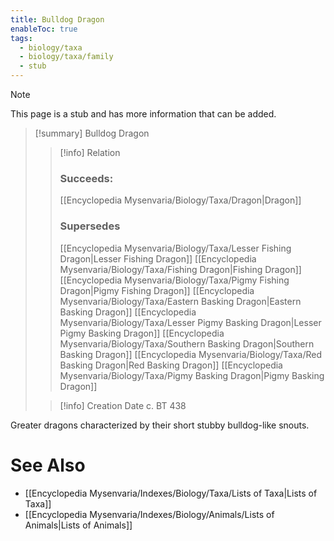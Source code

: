 ```yaml
---
title: Bulldog Dragon
enableToc: true
tags:
  - biology/taxa
  - biology/taxa/family
  - stub
---
```


> [!note]
> This page is a stub and has more information that can be added.

> [!summary] Bulldog Dragon
> > [!info] Relation
> > ### Succeeds:
> > [[Encyclopedia Mysenvaria/Biology/Taxa/Dragon|Dragon]]
> > ### Supersedes 
> > [[Encyclopedia Mysenvaria/Biology/Taxa/Lesser Fishing Dragon|Lesser Fishing Dragon]]
> > [[Encyclopedia Mysenvaria/Biology/Taxa/Fishing Dragon|Fishing Dragon]]
> > [[Encyclopedia Mysenvaria/Biology/Taxa/Pigmy Fishing Dragon|Pigmy Fishing Dragon]]
> > [[Encyclopedia Mysenvaria/Biology/Taxa/Eastern Basking Dragon|Eastern Basking Dragon]]
> > [[Encyclopedia Mysenvaria/Biology/Taxa/Lesser Pigmy Basking Dragon|Lesser Pigmy Basking Dragon]]
> > [[Encyclopedia Mysenvaria/Biology/Taxa/Southern Basking Dragon|Southern Basking Dragon]]
> > [[Encyclopedia Mysenvaria/Biology/Taxa/Red Basking Dragon|Red Basking Dragon]]
> > [[Encyclopedia Mysenvaria/Biology/Taxa/Pigmy Basking Dragon|Pigmy Basking Dragon]]
>
> > [!info] Creation Date
> > c. BT 438

Greater dragons characterized by their short stubby bulldog-like snouts.

# See Also
- [[Encyclopedia Mysenvaria/Indexes/Biology/Taxa/Lists of Taxa|Lists of Taxa]]
- [[Encyclopedia Mysenvaria/Indexes/Biology/Animals/Lists of Animals|Lists of Animals]]
